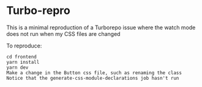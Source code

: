 # Turbo-repro

This is a minimal reproduction of a Turborepo issue where the watch mode does not run when my CSS files are changed

To reproduce:

```
cd frontend
yarn install
yarn dev
Make a change in the Button css file, such as renaming the class
Notice that the generate-css-module-declarations job hasn't run
```
